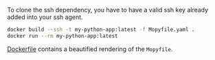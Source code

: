 To clone the ssh dependency, you have to have a valid ssh key already added into your ssh agent.

```bash
docker build --ssh -t my-python-app:latest -f Mopyfile.yaml .
docker run --rm my-python-app:latest
```

[Dockerfile](Dockerfile) contains a beautified rendering of the `Mopyfile`. 